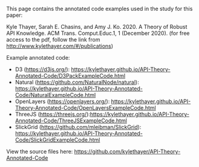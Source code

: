 This page contains the annotated code examples used in the study for this paper:

Kyle Thayer, Sarah E. Chasins, and Amy J. Ko. 2020. A Theory of Robust API Knowledge. ACM Trans. Comput.Educ.1, 1 (December 2020).
    (for free access to the pdf, follow the link from http://www.kylethayer.com/#/publications)
    
Example annotated code: 
* D3 (https://d3js.org/): https://kylethayer.github.io/API-Theory-Annotated-Code/D3PackExampleCode.html
* Natural (https://github.com/NaturalNode/natural): https://kylethayer.github.io/API-Theory-Annotated-Code/NaturalExampleCode.html
* OpenLayers (https://openlayers.org/): https://kylethayer.github.io/API-Theory-Annotated-Code/OpenLayersExampleCode.html
* ThreeJS (https://threejs.org/):https://kylethayer.github.io/API-Theory-Annotated-Code/ThreeJSExampleCode.html
* SlickGrid (https://github.com/mleibman/SlickGrid): https://kylethayer.github.io/API-Theory-Annotated-Code/SlickGridExampleCode.html

View the source files here: https://github.com/kylethayer/API-Theory-Annotated-Code
